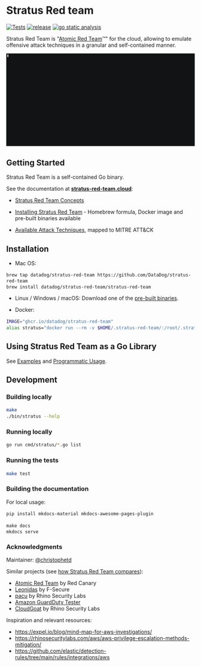 # Stratus Red team

[![Tests](https://github.com/DataDog/stratus-red-team/actions/workflows/test.yml/badge.svg)](https://github.com/DataDog/stratus-red-team/actions/workflows/test.yml) [![release](https://github.com/DataDog/stratus-red-team/actions/workflows/release.yml/badge.svg)](https://github.com/DataDog/stratus-red-team/actions/workflows/release.yml) [![go static analysis](https://github.com/DataDog/stratus-red-team/actions/workflows/static-analysis.yml/badge.svg)](https://github.com/DataDog/stratus-red-team/actions/workflows/static-analysis.yml)

Stratus Red Team is "[Atomic Red Team](https://github.com/redcanaryco/atomic-red-team)™" for the cloud, allowing to emulate offensive attack techniques in a granular and self-contained manner.

<p align="center">
  <a href="https://github.com/DataDog/stratus-red-team/raw/main/docs/demo.gif">
    <img src="./docs/demo.gif" alt="Terminal recording" />
  </a>
</p>

## Getting Started

Stratus Red Team is a self-contained Go binary.

See the documentation at **[stratus-red-team.cloud](https://stratus-red-team.cloud/)**:
- [Stratus Red Team Concepts](https://stratus-red-team.cloud/user-guide/getting-started/#concepts)

- [Installing Stratus Red Team](https://stratus-red-team.cloud/user-guide/getting-started/#installation) - Homebrew formula, Docker image and pre-built binaries available

- [Available Attack Techniques](https://stratus-red-team.cloud/attack-techniques/list/), mapped to MITRE ATT&CK

## Installation

- Mac OS:

```
brew tap datadog/stratus-red-team https://github.com/DataDog/stratus-red-team
brew install datadog/stratus-red-team/stratus-red-team
```

- Linux / Windows / macOS: Download one of the [pre-built binaries](https://github.com/datadog/stratus-red-team/releases).

- Docker:

```bash
IMAGE="ghcr.io/datadog/stratus-red-team"
alias stratus="docker run --rm -v $HOME/.stratus-red-team/:/root/.stratus-red-team/ -e AWS_ACCESS_KEY_ID -e AWS_SECRET_ACCESS_KEY -e AWS_SESSION_TOKEN -e AWS_DEFAULT_REGION $IMAGE"
```

## Using Stratus Red Team as a Go Library

See [Examples](./examples) and [Programmatic Usage](https://stratus-red-team.cloud/user-guide/programmatic-usage/).

## Development

### Building locally

``` bash
make
./bin/stratus --help
```

### Running locally

```bash
go run cmd/stratus/*.go list
```

### Running the tests

```bash
make test
```

### Building the documentation

For local usage:
```
pip install mkdocs-material mkdocs-awesome-pages-plugin

make docs
mkdocs serve
```

### Acknowledgments

Maintainer: [@christophetd](https://twitter.com/christophetd)

Similar projects (see [how Stratus Red Team compares](https://stratus-red-team.cloud/comparison/)):
- [Atomic Red Team](https://github.com/redcanaryco/atomic-red-team) by Red Canary
- [Leonidas](https://github.com/FSecureLABS/leonidas) by F-Secure
- [pacu](https://github.com/RhinoSecurityLabs/pacu) by Rhino Security Labs
- [Amazon GuardDuty Tester](https://github.com/awslabs/amazon-guardduty-tester)
- [CloudGoat](https://github.com/RhinoSecurityLabs/cloudgoat) by Rhino Security Labs

Inspiration and relevant resources:
- https://expel.io/blog/mind-map-for-aws-investigations/
- https://rhinosecuritylabs.com/aws/aws-privilege-escalation-methods-mitigation/
- https://github.com/elastic/detection-rules/tree/main/rules/integrations/aws